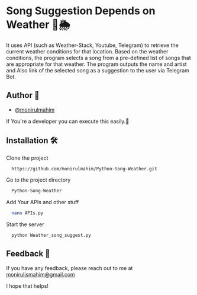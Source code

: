 
# Song Suggestion Depends on Weather 🎵🌦️


It uses API (such as Weather-Stack, Youtube, Telegram) to retrieve the current weather conditions for that location. Based on the weather conditions, the program selects a song from a pre-defined list of songs that are appropriate for that weather. The program outputs the name and artist and Also link of the selected song as a suggestion to the user via Telegram Bot.

## Author 👤

- [@monirulmahim](https://github.com/monirulmahim)


If You're a developer you can execute this easily.🥹

## Installation 🛠️

Clone the project

```bash
  https://github.com/monirulmahim/Python-Song-Weather.git
```

Go to the project directory

```bash
  Python-Song-Weather
```

Add Your APIs and other stuff

```bash
  nano APIs.py
```

Start the server

```bash
  python Weather_song_suggest.py
```


## Feedback 📩

If you have any feedback, please reach out to me at monirulismahim@gmail.com

I hope that helps!

